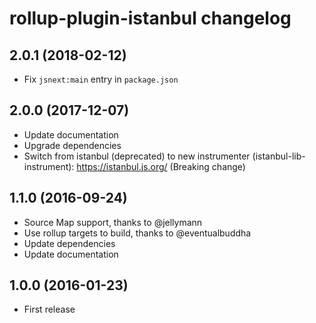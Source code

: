 # rollup-plugin-istanbul changelog

## 2.0.1 (2018-02-12)

* Fix `jsnext:main` entry in `package.json`

## 2.0.0 (2017-12-07)

* Update documentation
* Upgrade dependencies
* Switch from istanbul (deprecated) to new instrumenter (istanbul-lib-instrument): https://istanbul.js.org/ (Breaking change)

## 1.1.0 (2016-09-24)

* Source Map support, thanks to @jellymann
* Use rollup targets to build, thanks to @eventualbuddha
* Update dependencies
* Update documentation

## 1.0.0 (2016-01-23)

* First release
